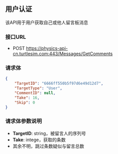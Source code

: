 ## 用户认证

该API用于用户获取自己或他人留言板消息

### 接口URL

- POST https://physics-api-cn.turtlesim.com:443/Messages/GetComments

### 请求体

```JSON
{
    "TargetID": "6666ff550b5f97d6e49d12d7",
    "TargetType": "User",
    "CommentID": null,
    "Take": 16,
    "Skip": 0
}
```


### 请求体参数说明

- **TargetID**: string，被留言人的序列号
- **Take**: intege，获取的条数
- 其余不明，跳过条数疑似与留言总数
